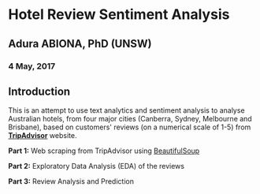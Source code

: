 # Hotel Review Sentiment Analysis
## Adura ABIONA, PhD (UNSW)
### 4 May, 2017

## Introduction

This is an attempt to use text analytics and sentiment analysis to analyse Australian hotels, from four major cities (Canberra, Sydney, Melbourne and Brisbane), based on customers' reviews (on a numerical scale of 1-5) from [**TripAdvisor**](http://www.tripadvisor.com.au) website.  

**Part 1:** Web scraping from TripAdvisor using [BeautifulSoup](https://www.crummy.com/software/BeautifulSoup/)

**Part 2:** Exploratory Data Analysis (EDA) of the reviews

**Part 3:** Review Analysis and Prediction
